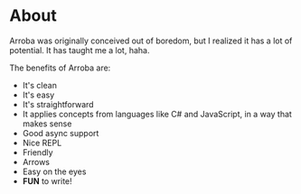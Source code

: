 # About

Arroba was originally conceived out of boredom, but I realized it has a
lot of potential. It has taught me a lot, haha.

The benefits of Arroba are:

* It's clean
* It's easy
* It's straightforward
* It applies concepts from languages like C# and JavaScript,
in a way that makes sense
* Good async support
* Nice REPL
* Friendly
* Arrows
* Easy on the eyes
* **FUN** to write!